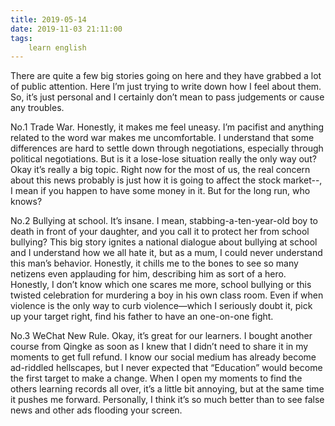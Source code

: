 ```yaml
---
title: 2019-05-14
date: 2019-11-03 21:11:00
tags:
    learn english
---
```

There are quite a few big stories going on
here and they have grabbed a lot of public attention. Here I’m just trying to
write down how I feel about them. So, it’s just personal and I certainly don’t
mean to pass judgements or cause any troubles. 

No.1 Trade War. Honestly, it makes me feel
uneasy. I’m pacifist and anything related to the word war makes me
uncomfortable. I
understand that some differences are hard to settle down through negotiations, especially
through political negotiations. But is it a lose-lose situation really the only
way out? Okay it’s really a big topic. Right now for the most of us, the real
concern about this news probably is just how it is going to affect the stock
market--, I mean if you happen to have some money in it. But for the long run,
who knows? 

No.2 Bullying
at school. It’s insane. I mean, stabbing-a-ten-year-old boy to death in front
of your daughter, and you call it to protect her from school bullying? This big
story ignites a national dialogue about bullying at school and I understand how
we all hate it, but as a mum, I could never understand this man’s behavior. Honestly,
it chills me to the bones to see so many netizens even applauding for him, describing
him as sort of a hero. Honestly, I don’t know which one scares me more, school
bullying or this twisted celebration for murdering a boy in his own class room.
Even if when violence is the only way to curb violence—which I seriously doubt
it, pick up your target right, find his father to have an one-on-one fight. 

No.3 WeChat
New Rule. Okay, it’s great for our learners. I bought another course from Qingke
as soon as I knew that I didn’t need to share it in my moments to get full
refund. I know our social medium has already become ad-riddled hellscapes, but I
never expected that “Education” would become the first target to make a change.
When I open my moments to find the others learning records all over, it’s a little
bit annoying, but at the same time it pushes me forward. Personally, I think it’s
so much better than to see false news and other ads flooding your screen. 

 